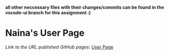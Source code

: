 **all other neccessary files with their changes/commits can be found in the vscode-ui branch for this assignment :)**

# Naina's User Page
*Link to the URL published GitHub pages:* [User Page](https://n2singh.github.io/cse110-Lab1/)

